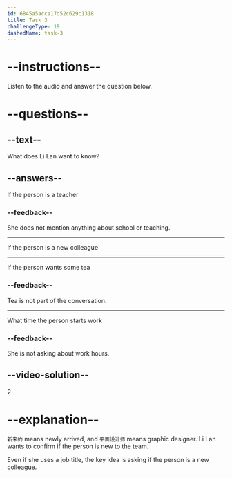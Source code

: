 ```yaml
---
id: 6845a5acca17d52c629c1318
title: Task 3
challengeType: 19
dashedName: task-3
---
```


<!-- (audio) 李兰：你好！你是新来的平面设计师吧？ -->

# --instructions--

Listen to the audio and answer the question below.

# --questions--

## --text--

What does Li Lan want to know?

## --answers--

If the person is a teacher

### --feedback--

She does not mention anything about school or teaching.

---

If the person is a new colleague

---

If the person wants some tea

### --feedback--

Tea is not part of the conversation.

---

What time the person starts work

### --feedback--

She is not asking about work hours.

## --video-solution--

2

# --explanation--
 
`新来的` means newly arrived, and `平面设计师` means graphic designer. Li Lan wants to confirm if the person is new to the team.

Even if she uses a job title, the key idea is asking if the person is a new colleague.
